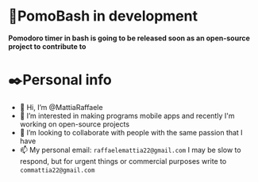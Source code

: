 # 🍅PomoBash in development
**Pomodoro timer in bash is going to be released soon as an open-source project to contribute to**

# ✒️Personal info
- 👋 Hi, I’m @MattiaRaffaele
- 👀 I’m interested in making programs mobile apps and recently I'm working on open-source projects
- 💞️ I’m looking to collaborate with people with the same passion that I have
- 📫 My personal email: ```raffaelemattia22@gmail.com``` I may be slow to respond, but for urgent things or commercial purposes write to ```commattia22@gmail.com```


